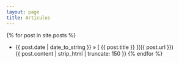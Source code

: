 ```yaml
---
layout: page
title: Artículos
---
```


{% for post in site.posts %}
  * {{ post.date | date_to_string }} &raquo; [ {{ post.title }} ]({{ post.url }}) <br> {{ post.content | strip_html | truncate: 150 }}
{% endfor %}



